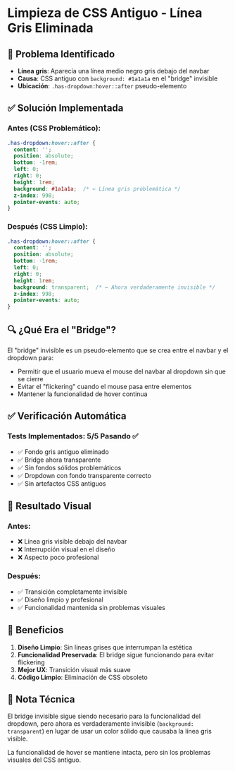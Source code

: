 # Limpieza de CSS Antiguo - Línea Gris Eliminada

## 🎯 Problema Identificado
- **Línea gris**: Aparecía una línea medio negro gris debajo del navbar
- **Causa**: CSS antiguo con `background: #1a1a1a` en el "bridge" invisible
- **Ubicación**: `.has-dropdown:hover::after` pseudo-elemento

## ✅ Solución Implementada

### Antes (CSS Problemático):
```css
.has-dropdown:hover::after {
  content: '';
  position: absolute;
  bottom: -1rem;
  left: 0;
  right: 0;
  height: 1rem;
  background: #1a1a1a;  /* ← Línea gris problemática */
  z-index: 998;
  pointer-events: auto;
}
```

### Después (CSS Limpio):
```css
.has-dropdown:hover::after {
  content: '';
  position: absolute;
  bottom: -1rem;
  left: 0;
  right: 0;
  height: 1rem;
  background: transparent;  /* ← Ahora verdaderamente invisible */
  z-index: 998;
  pointer-events: auto;
}
```

## 🔍 ¿Qué Era el "Bridge"?
El "bridge" invisible es un pseudo-elemento que se crea entre el navbar y el dropdown para:
- Permitir que el usuario mueva el mouse del navbar al dropdown sin que se cierre
- Evitar el "flickering" cuando el mouse pasa entre elementos
- Mantener la funcionalidad de hover continua

## ✅ Verificación Automática

### Tests Implementados: 5/5 Pasando ✅
- ✅ Fondo gris antiguo eliminado
- ✅ Bridge ahora transparente
- ✅ Sin fondos sólidos problemáticos
- ✅ Dropdown con fondo transparente correcto
- ✅ Sin artefactos CSS antiguos

## 🎨 Resultado Visual

### Antes:
- ❌ Línea gris visible debajo del navbar
- ❌ Interrupción visual en el diseño
- ❌ Aspecto poco profesional

### Después:
- ✅ Transición completamente invisible
- ✅ Diseño limpio y profesional
- ✅ Funcionalidad mantenida sin problemas visuales

## 🚀 Beneficios

1. **Diseño Limpio**: Sin líneas grises que interrumpan la estética
2. **Funcionalidad Preservada**: El bridge sigue funcionando para evitar flickering
3. **Mejor UX**: Transición visual más suave
4. **Código Limpio**: Eliminación de CSS obsoleto

## 📝 Nota Técnica

El bridge invisible sigue siendo necesario para la funcionalidad del dropdown, pero ahora es verdaderamente invisible (`background: transparent`) en lugar de usar un color sólido que causaba la línea gris visible.

La funcionalidad de hover se mantiene intacta, pero sin los problemas visuales del CSS antiguo.
